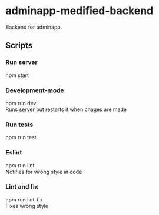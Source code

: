 # adminapp-medified-backend
Backend for adminapp.

## Scripts
### Run server
npm start
### Development-mode
npm run dev\
Runs server but restarts it when chages are made
### Run tests
npm run test
### Eslint
npm run lint\
Notifies for wrong style in code
### Lint and fix
npm run lint-fix\
Fixes wrong style